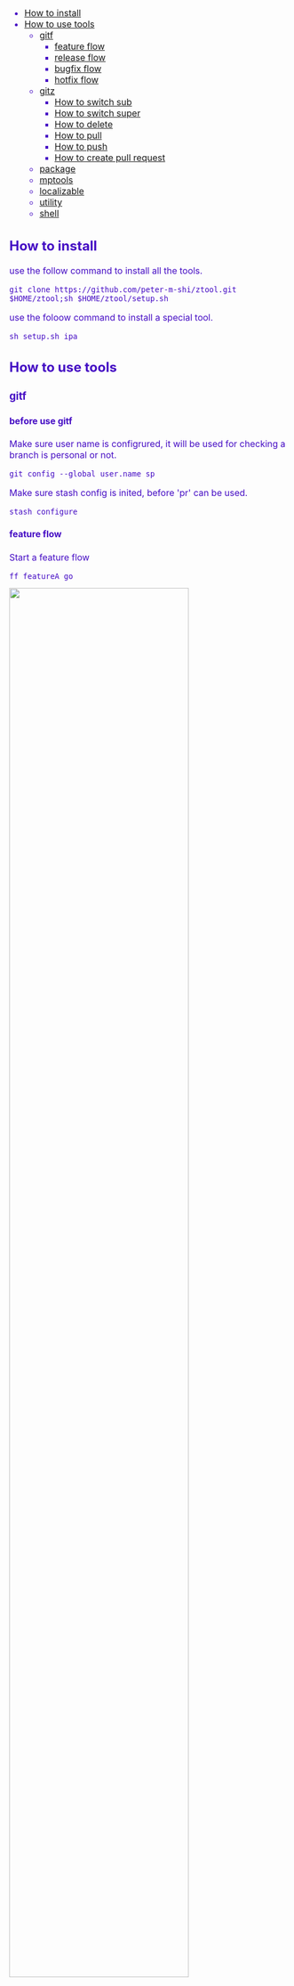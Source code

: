 
<font color="#450cc4" size = "3px">	

* [How to install](#how-to-install)
* [How to use tools](#how-to-use-tools)
	* [gitf](#gitf)
		* [feature flow](#feature-flow)
		* [release flow](#release-flow)
		* [bugfix flow](#bugfix-flow)
		* [hotfix flow](#hotfix-flow)
	* [gitz](#gitz)
		* [How to switch sub](#how-to-switch-sub)
		* [How to switch super](#how-to-switch-super)
		* [How to delete](#how-to-delete)
		* [How to pull](#how-to-pull)
		* [How to push](#how-to-push)
		* [How to create pull request](#how-to-create-pull-request)
	* [package](#package)
	* [mptools](#mptools)
	* [localizable](#localizable)
	* [utility](#utility)
	* [shell](#shell)

## How to install

use the follow command to install all the tools.

	git clone https://github.com/peter-m-shi/ztool.git $HOME/ztool;sh $HOME/ztool/setup.sh

use the foloow command to install a special tool.

	sh setup.sh ipa
	
## How to use tools

### gitf 

#### before use gitf

Make sure user name is configrured, it will be used for checking a branch is personal or not.

	git config --global user.name sp

Make sure stash config is inited, before 'pr' can be used.

	stash configure

#### feature flow

Start a feature flow

	ff featureA go
 
<img src="gitz/res/ff-go.gif" width="80%" height="80%" />

Create a feature branch merge pull request

	ff featureA pr

<img src="gitz/res/ff-pr.gif" width="80%" height="80%" />

Finish a feature flow

	ff featureA ok

<img src="gitz/res/ff-ok.gif" width="80%" height="80%" />

#### release flow

Start a release flow

	fr 5.0.0 go

<img src="gitz/res/fr-go.gif" width="80%" height="80%" />

Create a release branch merge pull request

	fr 5.0.0 pr

<img src="gitz/res/fr-pr.gif" width="80%" height="80%" />

Finish a release flow

	fr 5.0.0 ok

<img src="gitz/res/fr-ok.gif" width="80%" height="80%" />

#### bugfix flow

Start a bugfix flow

	fb JIRA-4902 go

Create a bugfix branch merge pull request

	fb JIRA-4902 pr
	
Finish a bugfix flow

	fb JIRA-4902 ok

#### hotfix flow

Start a hotfix flow

	fh adCrash go

Create a hotfix branch merge pull request

	fh adCrash pr
	
Finish a hotfix flow

	fh adCrash ok
	
### gitz

#### How to switch sub
Create a sub personal branch:

	zb

<img src="gitz/res/zb.gif" width="80%" height="80%" />
<img src="gitz/res/zb2.gif" width="80%" height="80%" />

#### How to switch super
Switch back to super branch:

	zp

<img src="gitz/res/zp.gif" width="80%" height="80%" />

#### How to delete
Delete both local and remote branch:
	
	zd feature-newTest

<img src="gitz/res/zd.gif" width="80%" height="80%" />

#### How to pull
Pull update from remote

	zl

#### How to push
Push update to remote

	zh

<img src="gitz/res/zh.gif" width="80%" height="80%" />

#### How to create pull request
Create a pull request to stash server

	zr

<img src="gitz/res/zr.gif" width="80%" height="80%" />

### package

Change xcode project configuration by gien config file

	pkg -env dev.cfg
	
Build xcode project

	pkg -build

Build xcode project by Debug or Release

	pkg -build Debug
	
Clean xcode project

	pkg -clean
	
Make ipa file

	pkg -make

Batch make ipa file

	pkg -bat

Env configuration
	
	[Use ':' to define Action && Object]
	|							Action							|		Object			  |
	|			Key 		  |flag|			Value 			|subObj|		Obj 	  |
	GCC_PREPROCESSOR_DEFINITIONS++DEBUG=1 INHOUCE_LOC=0 OTHER=1:Widget<-Project.xcodeproj

	Action flag:
	[>>]
	Use 'key>>value' Set key-value in Action: 
	CFBundleIdentifier>>com.company.product

	[++]
	Use 'key++value' add key-value in Action:
	GCC_PREPROCESSOR_DEFINITIONS++A=1 B=3 C=3

	[Object]
	Use 'subObj<-Obj' define target of project:
	Widget<-Project.xcodeproj

	[Object Support Type]
	.plist
	.entitlements
	.xcodeproj
	.file(only format)

Make configuration

1、Defined by action
	
filed|description|remark
:---------------|:---------------	|:---------------
Build Mode| argument used in 'pkg -b [debug/release]'
Build Time| the time when build/make | %Y%m%d%H%M%S

2、Defined in Info.plist

filed|description|remark
:---------------|:---------------	|:---------------
Product Name|Bundle name|String type, etc. "Product"
Product Version|Bundle versions string, short|String type, etc. "6.2.0"
Build Version|Bundle version | Interger type, etc. 620

3、Custom filed defined in Info.plist
	
filed|description|remark
:---------------|:---------------	|:---------------
Product Stage|APP_STAGE|String type, etc. "stage 1"
Git Version|APP_GIT_REVISION
Channel|APP_CHANNEL|String type, etc. "91"
Environment|APP_ENV|Interger type,0-DevEnv 1-TestEnv 2-GreyEnv 3-ReleaseEnv
Custom|APP_CUSTOM|String type, etc. "custom filed"

4、Fields prioprity in ipa name:
	
	{Product Name}\_{Product Version}\_{Build Mode}\_{Product Stage}\_{Build Time}\_{Channel}\_{Environment}\_{Custom}\_{Build Version}\_{Git Version}

5、Enable build version auto increase 

	set CFBundleVersionAutoIncrease=1 in Info.plist

	
### mptools

List all the provisionprofile file

	mplist
	
Remove all the provisionprofile file

	mpclean
	
Install provisionprofile file

	mpinstall xxx.provisionprofile
	
Install provisionprofile folder

	mpinstall ./Download/Profiles/

# localizable

Use locinit to init configrure in  localizable folder
	
	locinit

Use loc2s to convert xls to strings file
	
	loc2s

Use loc2x to convert strings file to xls
	
	loc2x
	
Use lochelp to show help info
	
	lochelp
	
# utility

Quik start project by Xcode

	xx
	
Quik start project by AppCode

	aa
	
Quik start project by Android Studio

	ss
	
### shell

change shell to zsh

	sh setup.sh shell
   

